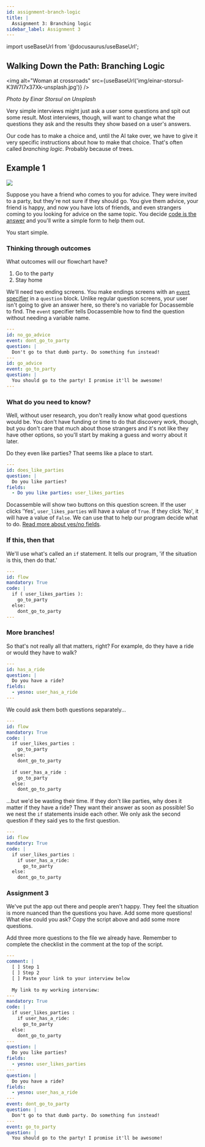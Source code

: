 ```yaml
---
id: assignment-branch-logic
title: |
  Assignment 3: Branching logic
sidebar_label: Assignment 3
---
```


import useBaseUrl from '@docusaurus/useBaseUrl';

## Walking Down the Path: Branching Logic

<img alt="Woman at crossroads" src={useBaseUrl('img/einar-storsul-K3W7I7x37Xk-unsplash.jpg')} />

_Photo by Einar Storsul on Unsplash_

Very simple interviews might just ask a user some questions and spit out some result. Most interviews, though, will want to change what the questions they ask and the results they show based on a user's answers.

Our code has to make a choice and, until the AI take over, we have to give it very specific instructions about how to make that choice. That's often called *branching logic*. Probably because of trees.

## Example 1

![](https://imgs.xkcd.com/comics/automation.png)

Suppose you have a friend who comes to you for advice. They were invited to a party, but they're not sure if they should go. You give them advice, your friend is happy, and now you have lots of friends, and even strangers coming to you looking for advice on the same topic. You decide [code is the answer](https://xkcd.com/1319/) and you'll write a simple form to help them out.

You start simple.

### Thinking through outcomes

What outcomes will our flowchart have? 

1. Go to the party
2. Stay home

We'll need two ending screens. You make endings screens with an [`event` specifier](https://docassemble.org/docs/questions.html#event) in a `question` block. Unlike regular question screens, your user isn't going to give an answer here, so there's no variable for Docassemble to find. The `event` specifier tells Docassemble how to find the question without needing a variable name.

```yaml
---
id: no_go_advice
event: dont_go_to_party
question: |
  Don't go to that dumb party. Do something fun instead!
---
id: go_advice
event: go_to_party
question: |
  You should go to the party! I promise it'll be awesome!
---

```
### What do you need to know?

Well, without user research, you don't really know what good questions would be. You don't have funding or time to do that discovery work, though, but you don't care that much about those strangers and it's not like they have other options, so you'll start by making a guess and worry about it later.

Do they even like parties? That seems like a place to start.

```yaml
---
id: does_like_parties
question: |
  Do you like parties?
fields:
  - Do you like parties: user_likes_parties
```
<!-- I'd stick with fields for now because those will be used most consistently -->

Docassemble will show two buttons on this question screen. If the user clicks 'Yes', `user_likes_parties` will have a value of `True`. If they click 'No', it will have a value of `False`. We can use that to help our program decide what to do. [Read more about yes/no fields](https://docassemble.org/docs/fields.html#fields%20yesno).

### If this, then that

We'll use what's called an `if` statement. It tells our program, 'if the situation is this, then do that.'

``` yaml
---
id: flow
mandatory: True
code: |
  if ( user_likes_parties ):
    go_to_party
  else:
    dont_go_to_party
---
```

### More branches!

So that's not really all that matters, right? For example, do they have a ride or would they have to walk?

```yaml
---
id: has_a_ride
question: |
  Do you have a ride?
fields:
  - yesno: user_has_a_ride
---
```

We could ask them both questions separately...

``` yaml
---
id: flow
mandatory: True
code: |
  if user_likes_parties :
    go_to_party
  else:
    dont_go_to_party
  
  if user_has_a_ride :
    go_to_party
  else:
    dont_go_to_party
```

...but we'd be wasting their time. If they don't like parties, why does it matter if they have a ride? They want their answer as soon as possible! So we nest the `if` statements inside each other. We only ask the second question if they said yes to the first question.

``` yaml
---
id: flow
mandatory: True
code: |
  if user_likes_parties :
    if user_has_a_ride:
      go_to_party
  else:
    dont_go_to_party
```

### Assignment 3

We've put the app out there and people aren't happy. They feel the situation is more nuanced than the questions you have. Add some more questions! What else could you ask? Copy the script above and add some more questions.

<!-- I suggest putting the variable name suggestions on another page at this point. It muddies the water here -->
<!-- Here is some people's advice for [creating variable names](link) -->
<!--
## Variable names

Code is about communiating with humans. One way we do that is with variable names. Creating good ones is as hard in code as communication is hard in the rest of life. These are a couple tips that some people like to keep in mind when creating varible names, listed in order of priority. Variable names are sometimes good when they:

1. Are descriptive (without cryptic abbreviations)
1. Are short

Also, Python has some naming conventions that Python coders try to stick to. When humans know what to expect from a situation, they do better processing it. In Python, variables:

1. Use `_` to separate multiple words when needed
1. Are lower-case

### Examples
-->

Add three more questions to the file we already have. Remember to complete the checklist in the comment at the top of the script. 

``` yaml
---
comment: |
  [ ] Step 1
  [ ] Step 2
  [ ] Paste your link to your interview below
  
  My link to my working interview: 
---
mandatory: True
code: |
  if user_likes_parties :
    if user_has_a_ride:
      go_to_party
  else:
    dont_go_to_party
---
question: |
  Do you like parties?
fields:
  - yesno: user_likes_parties
---
question: |
  Do you have a ride?
fields:
  - yesno: user_has_a_ride
---
event: dont_go_to_party
question: |
  Don't go to that dumb party. Do something fun instead!
---
event: go_to_party
question: |
  You should go to the party! I promise it'll be awesome!
```
